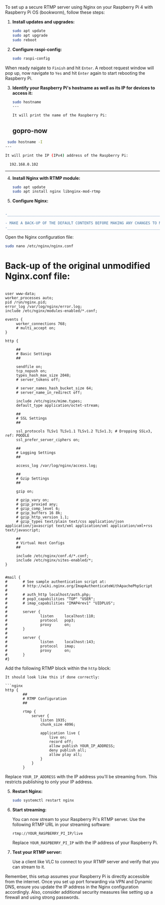 To set up a secure RTMP server using Nginx on your Raspberry Pi 4 with Raspberry Pi OS (bookworm), follow these steps:

1. **Install updates and upgrades:**

   ```bash
   sudo apt update
   sudo apt upgrade
   sudo reboot
   ```
2. **Configure raspi-config:**
   ```bash
   sudo raspi-config
   ```
When ready naigate to `Finish` and hit `Enter`.
A reboot request window will pop up, now navigate to `Yes` and hit `Enter` again to start rebooting the Raspberry Pi.

3. **Identify your Raspberry Pi's hostname as well as its IP for devices to access it:**

   ```bash
   sudo hostname
   ---

   It will print the name of the Raspberry Pi:
   ```
      gopro-now
   ---

  ```bash
   sudo hostname -I
  ---

  It will print the IP (IPv4) address of the Raspberry Pi:
   ```
      192.168.0.102
   ---

4. **Install Nginx with RTMP module:**

   ```bash
   sudo apt update
   sudo apt install nginx libnginx-mod-rtmp
   ```
5. **Configure Nginx:**
```diff

-______________________________________________________________________________________________

- MAKE A BACK-UP OF THE DEFAULT CONTENTS BEFORE MAKING ANY CHANGES TO NGINX.conf file BEFORE PROCEEDING!!!!!
-_____________________________________________________________________________________________

```

   Open the Nginx configuration file:
   ```bash
   sudo nano /etc/nginx/nginx.conf
   ```
   # Back-up of the original unmodified Nginx.conf file:

   ```nginx

user www-data;
worker_processes auto;
pid /run/nginx.pid;
error_log /var/log/nginx/error.log;
include /etc/nginx/modules-enabled/*.conf;

events {
        worker_connections 768;
        # multi_accept on;
}

http {

        ##
        # Basic Settings
        ##

        sendfile on;
        tcp_nopush on;
        types_hash_max_size 2048;
        # server_tokens off;

        # server_names_hash_bucket_size 64;
        # server_name_in_redirect off;

        include /etc/nginx/mime.types;
        default_type application/octet-stream;

        ##
        # SSL Settings
        ##

        ssl_protocols TLSv1 TLSv1.1 TLSv1.2 TLSv1.3; # Dropping SSLv3, ref: POODLE
        ssl_prefer_server_ciphers on;

        ##
        # Logging Settings
        ##

        access_log /var/log/nginx/access.log;

        ##
        # Gzip Settings
        ##

        gzip on;

        # gzip_vary on;
        # gzip_proxied any;
        # gzip_comp_level 6;
        # gzip_buffers 16 8k;
        # gzip_http_version 1.1;
        # gzip_types text/plain text/css application/json application/javascript text/xml application/xml application/xml+rss text/javascript;

        ##
        # Virtual Host Configs
        ##

        include /etc/nginx/conf.d/*.conf;
        include /etc/nginx/sites-enabled/*;
}


#mail {
#       # See sample authentication script at:
#       # http://wiki.nginx.org/ImapAuthenticateWithApachePhpScript
#
#       # auth_http localhost/auth.php;
#       # pop3_capabilities "TOP" "USER";
#       # imap_capabilities "IMAP4rev1" "UIDPLUS";
#
#       server {
#               listen     localhost:110;
#               protocol   pop3;
#               proxy      on;
#       }
#
#       server {
#               listen     localhost:143;
#               protocol   imap;
#               proxy      on;
#       }
#}

```

   Add the following RTMP block within the `http` block:


```
It should look like this if done correctly:

```nginx
http {
        ##
        # RTMP Configuration
        ##   

        rtmp {
            server {
                listen 1935;
                chunk_size 4096;

                application live {
                    live on;
                    record off;
                    allow publish YOUR_IP_ADDRESS;
                    deny publish all;
                    allow play all;
                }
            }
        }      
```

   Replace `YOUR_IP_ADDRESS` with the IP address you'll be streaming from. This restricts publishing to only your IP address.

5. **Restart Nginx:**

   ```bash
   sudo systemctl restart nginx
   ```

6. **Start streaming:**

   You can now stream to your Raspberry Pi's RTMP server. Use the following RTMP URL in your streaming software:

   ```
   rtmp://YOUR_RASPBERRY_PI_IP/live
   ```

   Replace `YOUR_RASPBERRY_PI_IP` with the IP address of your Raspberry Pi.

7. **Test your RTMP server:**

   Use a client like VLC to connect to your RTMP server and verify that you can stream to it.

Remember, this setup assumes your Raspberry Pi is directly accessible from the internet. Once you set up port forwarding via VPN and Dynamic DNS, ensure you update the IP address in the Nginx configuration accordingly. Also, consider additional security measures like setting up a firewall and using strong passwords.